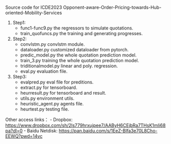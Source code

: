 Source code for ICDE2023 Opponent-aware-Order-Pricing-towards-Hub-oriented-Mobility-Services

1. Step1:
    - func1-func9.py the regressors to simulate quotations.
    - train_quofuncs.py the training and generating progresses.
2. Step2:
    - convlstm.py convlstm module.
    - dataloader.py customized dataloader from pytorch.
    - predic_model.py the whole quotation prediction model.
    - train_3.py training the whole quotation prediction model.
    - triditionalmodel.py linear and poly. regression.
    - eval.py evaluation file.
3. Step3:
    - evalpred.py eval file for preditions.
    - extract.py for tensorboard.
    - heurresult.py for tensorboard and result.
    - utils.py environment utils.
    - heuristic_agent.py agents file.
    - heurtest.py testing file.
    
 Other access links：
    - Dropbox: https://www.dropbox.com/sh/2ls779hrxujpee7/AAByH6CEjbRa7THsK1mli68pa?dl=0
    - Baidu Netdisk:  https://pan.baidu.com/s/1EeZ-Blfa3e70L8Cho-EEWQ?pwd=14vc

